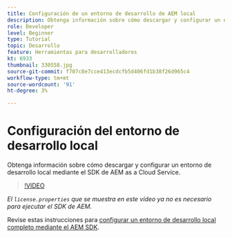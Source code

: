 ```yaml
---
title: Configuración de un entorno de desarrollo de AEM local
description: Obtenga información sobre cómo descargar y configurar un entorno de desarrollo local mediante el SDK de AEM as a Cloud Service.
role: Developer
level: Beginner
type: Tutorial
topic: Desarrollo
feature: Herramientas para desarrolladores
kt: 6933
thumbnail: 330558.jpg
source-git-commit: f707c8e7cce413ecdcfb5d406fd1b38f26d965c4
workflow-type: tm+mt
source-wordcount: '91'
ht-degree: 3%

---
```



# Configuración del entorno de desarrollo local

Obtenga información sobre cómo descargar y configurar un entorno de desarrollo local mediante el SDK de AEM as a Cloud Service.

>[!VIDEO](https://video.tv.adobe.com/v/330558/?quality=12&learn=on)

_El  `license.properties` que se muestra en este vídeo ya no es necesario para ejecutar el SDK de AEM._

Revise estas instrucciones para [configurar un entorno de desarrollo local completo mediante el AEM SDK](https://experienceleague.adobe.com/docs/experience-manager-learn/cloud-service/local-development-environment-set-up/overview.html).

